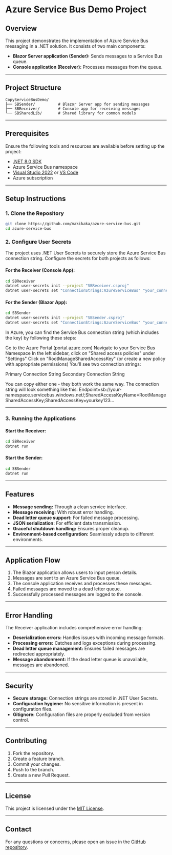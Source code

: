 # Azure Service Bus Demo Project

## Overview
This project demonstrates the implementation of Azure Service Bus messaging in a .NET solution. It consists of two main components:
- **Blazor Server application (Sender):** Sends messages to a Service Bus queue.
- **Console application (Receiver):** Processes messages from the queue.

---

## Project Structure
```
CopyServiceBusDemo/
├── SBSender/          # Blazor Server app for sending messages
├── SBReceiver/        # Console app for receiving messages
└── SBSharedLib/       # Shared library for common models
```

---

## Prerequisites
Ensure the following tools and resources are available before setting up the project:
- [.NET 8.0 SDK](https://dotnet.microsoft.com/)
- Azure Service Bus namespace
- [Visual Studio 2022](https://visualstudio.microsoft.com/) or [VS Code](https://code.visualstudio.com/)
- Azure subscription

---

## Setup Instructions

### 1. Clone the Repository
```bash
git clone https://github.com/makikaka/azure-service-bus.git
cd azure-service-bus
```

### 2. Configure User Secrets
The project uses .NET User Secrets to securely store the Azure Service Bus connection string. Configure the secrets for both projects as follows:

#### **For the Receiver (Console App):**
```bash
cd SBReceiver
dotnet user-secrets init --project "SBReceiver.csproj"
dotnet user-secrets set "ConnectionStrings:AzureServiceBus" "your_connection_string"
```

#### **For the Sender (Blazor App):**
```bash
cd SBSender
dotnet user-secrets init --project "SBSender.csproj"
dotnet user-secrets set "ConnectionStrings:AzureServiceBus" "your_connection_string"
```
In Azure, you can find the Service Bus connection string (which includes the key) by following these steps:

Go to the Azure Portal (portal.azure.com)
Navigate to your Service Bus Namespace
In the left sidebar, click on "Shared access policies" under "Settings"
Click on "RootManageSharedAccessKey" (or create a new policy with appropriate permissions)
You'll see two connection strings:

Primary Connection String
Secondary Connection String



You can copy either one - they both work the same way. The connection string will look something like this:
Endpoint=sb://your-namespace.servicebus.windows.net/;SharedAccessKeyName=RootManageSharedAccessKey;SharedAccessKey=yourkey123...

---

### 3. Running the Applications

#### **Start the Receiver:**
```bash
cd SBReceiver
dotnet run
```

#### **Start the Sender:**
```bash
cd SBSender
dotnet run
```

---

## Features
- **Message sending:** Through a clean service interface.
- **Message receiving:** With robust error handling.
- **Dead letter queue support:** For failed message processing.
- **JSON serialization:** For efficient data transmission.
- **Graceful shutdown handling:** Ensures proper cleanup.
- **Environment-based configuration:** Seamlessly adapts to different environments.

---

## Application Flow
1. The Blazor application allows users to input person details.
2. Messages are sent to an Azure Service Bus queue.
3. The console application receives and processes these messages.
4. Failed messages are moved to a dead letter queue.
5. Successfully processed messages are logged to the console.

---

## Error Handling
The Receiver application includes comprehensive error handling:
- **Deserialization errors:** Handles issues with incoming message formats.
- **Processing errors:** Catches and logs exceptions during processing.
- **Dead letter queue management:** Ensures failed messages are redirected appropriately.
- **Message abandonment:** If the dead letter queue is unavailable, messages are abandoned.

---

## Security
- **Secure storage:** Connection strings are stored in .NET User Secrets.
- **Configuration hygiene:** No sensitive information is present in configuration files.
- **Gitignore:** Configuration files are properly excluded from version control.

---

## Contributing
1. Fork the repository.
2. Create a feature branch.
3. Commit your changes.
4. Push to the branch.
5. Create a new Pull Request.

---

## License
This project is licensed under the [MIT License](LICENSE).

---

## Contact
For any questions or concerns, please open an issue in the [GitHub repository](https://github.com/makikaka/azure-service-bus).
